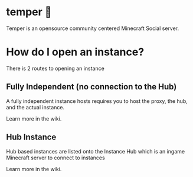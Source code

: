 # temper 🚀
Temper is an opensource community centered Minecraft Social server.

# How do I open an instance?
There is 2 routes to opening an instance

## Fully Independent (no connection to the Hub)
A fully independent instance hosts requires you to host the proxy, the hub, and the actual instance.

Learn more in the wiki.

## Hub Instance
Hub based instances are listed onto the Instance Hub which is an ingame Minecraft server to connect to instances

Learn more in the wiki.

